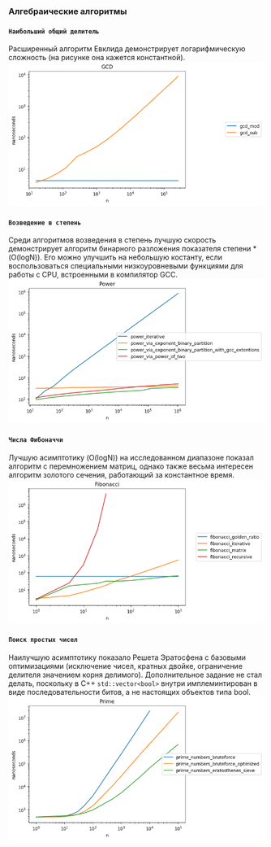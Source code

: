 ### Алгебраические алгоритмы

#### `Наибольший общий делитель`
Расширенный алгоритм Евклида демонстрирует логарифмическую сложность (на рисунке она кажется константной).
![GCD](https://github.com/vitalyisaev2/algo-2019-04/blob/master/04_algebraic/report/GCD.png)

#### `Возведение в степень`
Среди алгоритмов возведения в степень лучшую скорость демонстрирует алгоритм бинарного разложения показателя степени *(O(logN)).
Его можно улучшить на небольшую костанту, если воспользоваться специальными низкоуровневыми функциями для работы с CPU, встроенными в компилятор GCC.
![Power](https://github.com/vitalyisaev2/algo-2019-04/blob/master/04_algebraic/report/Power.png)

#### `Числа Фибоначчи`
Лучшую асимптотику (O(logN)) на исследованном диапазоне показал алгоритм с перемножением матриц, однако также весьма интересен алгоритм золотого сечения,
работающий за константное время.
![RemoveBack](https://github.com/vitalyisaev2/algo-2019-04/blob/master/04_algebraic/report/Fibonacci.png)

#### `Поиск простых чисел`
Наилучшую асимптотику показало Решета Эратосфена с базовыми оптимизациями (исключение чисел, кратных двойке, ограничение делителя значением корня делимого).
Дополнительное задание не стал делать, поскольку в C++ `std::vector<bool>` внутри имплеминтирован в виде последовательности битов, а не настоящих объектов
типа bool.
![RemoveFront](https://github.com/vitalyisaev2/algo-2019-04/blob/master/04_algebraic/report/Prime.png)

